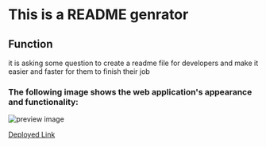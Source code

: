 # This is a README genrator

## Function
it is asking some question to create a readme file for developers and make it easier and faster for them to finish their job


### The following image shows the web application's appearance and functionality:
![preview image](https://github.com/samiyeahsan//blob/main/image/hw9.png)

[Deployed Link](https://samiyeahsan.github.io/scheduler-html/)

